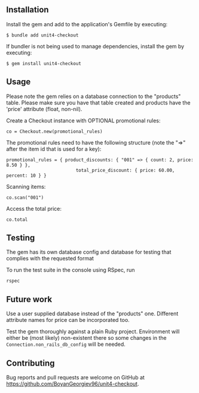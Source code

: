 ## Installation

Install the gem and add to the application's Gemfile by executing:

    $ bundle add unit4-checkout

If bundler is not being used to manage dependencies, install the gem by executing:

    $ gem install unit4-checkout

## Usage

Please note the gem relies on a database connection to the "products" table. Please make sure you have that table created and products have the 'price' attribute (float, non-nil).

Create a Checkout instance with OPTIONAL promotional rules:

```
co = Checkout.new(promotional_rules)
```
The promotional rules need to have the following structure (note the "=>" after the item id that is used for a key):

```
promotional_rules = { product_discounts: { "001" => { count: 2, price: 8.50 } },
                          total_price_discount: { price: 60.00, percent: 10 } }
```

Scanning items:

```
co.scan("001")
```

Access the total price:

```
co.total
```

## Testing

The gem has its own database config and database for testing that complies with the requested format

To run the test suite in the console using RSpec, run

```
rspec
```

## Future work

Use a user supplied database instead of the "products" one. Different attribute names for price can be incorporated too.

Test the gem thoroughly against a plain Ruby project. Environment will either be (most likely) non-existent there so some changes in the `Connection.non_rails_db_config` will be needed.

## Contributing

Bug reports and pull requests are welcome on GitHub at https://github.com/BoyanGeorgiev96/unit4-checkout.
